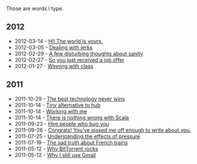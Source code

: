 Those are words I type.

## 2012

  * 2012-03-14 - [Hi! The world is yours.](https://github.com/nddrylliog/blog/blob/master/2012/thebootstrap.md)
  * 2012-03-05 - [Dealing with jerks](https://github.com/nddrylliog/blog/blob/master/2012/jerks.md)
  * 2012-02-29 - [A few disturbing thoughts about sanity](https://github.com/nddrylliog/blog/blob/master/2012/sanity.md)
  * 2012-02-27 - [So you just received a job offer](https://github.com/nddrylliog/blog/blob/master/2012/job-offers.md)
  * 2012-01-27 - [Winning with class](https://github.com/nddrylliog/blog/blob/master/2012/winning.md)

## 2011

  * 2011-10-29 - [The best technology never wins](https://github.com/nddrylliog/blog/blob/master/2011/software-evolution.md)
  * 2011-10-14 - [Tiny alternative to hub](https://github.com/nddrylliog/blog/blob/master/2011/tiny-hub.md)
  * 2011-10-14 - [Working with me](https://github.com/nddrylliog/blog/blob/master/2011/working-with-me.md)
  * 2011-10-14 - [There is nothing wrong with Scala](https://github.com/nddrylliog/blog/blob/master/2011/scala.md)
  * 2011-09-23 - [Hire people who bug you](https://github.com/nddrylliog/blog/blob/master/2011/nagging.md)
  * 2011-09-26 - [Congrats! You've pissed me off enough to write about you.](https://github.com/nddrylliog/blog/blob/master/2011/nodejs-vs-jruby.md)
  * 2011-07-25 - [Understanding the effects of pressure](https://github.com/nddrylliog/blog/blob/master/2011/pressure.md)
  * 2011-07-19 - [The sad truth about French trains](https://github.com/nddrylliog/blog/blob/master/2011/sncf.md)
  * 2011-05-12 - [Why BitTorrent rocks](https://github.com/nddrylliog/blog/blob/master/2011/bittorrent.md)
  * 2011-05-12 - [Why I still use Gmail](https://github.com/nddrylliog/blog/blob/master/2011/gmail.md)

